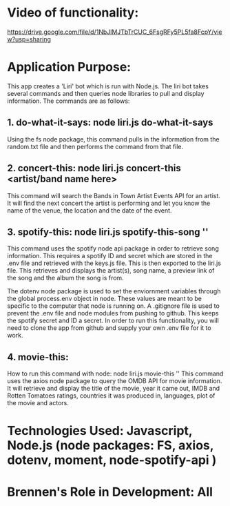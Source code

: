 # Video of functionality: 
https://drive.google.com/file/d/1NbJlMJTbTrCUC_6FsgRFy5PL5fa8FcpY/view?usp=sharing

# Application Purpose: 
This app creates a 'Liri' bot which is run with Node.js.  The liri bot takes several commands and then queries node libraries to pull and display information.  The commands are as follows: 


## 1. do-what-it-says: node liri.js do-what-it-says
Using the fs node package, this command pulls in the information from the random.txt file and then performs the command from that file. 


## 2. concert-this: node liri.js concert-this <artist/band name here>
This command will search the Bands in Town Artist Events API for an artist.  It will find the next concert the artist is performing and let you know the name of the venue, the location and the date of the event.


## 3. spotify-this:  node liri.js spotify-this-song '<song name here>'
This command uses the spotify node api package in order to retrieve song information.  This requires a spotify ID and secret which are stored in the .env file and retrieved with the keys.js file.  This is then exported to the liri.js file.   This retrieves and displays the artist(s), song name, a preview link of the song and the album the song is from.

The dotenv node package is used to set the enviornment variables through the global process.env object in node.  These values are meant to be specific to the computer that node is running on.  A .gitignore file is used to prevent the .env file and node modules from pushing to github.  This keeps the spotify secret and ID a secret.  In order to run this functionality, you will need to clone the app from github and supply your own .env file for it to work.  


## 4. movie-this: 
How to run this command with node:  node liri.js movie-this '<movie name here>'
This command uses the axios node package to query the OMDB API for movie information.  It will retrieve and display the title of the movie, year it came out, IMDB and Rotten Tomatoes ratings, countries it was produced in, languages, plot of the movie and actors.

# Technologies Used: Javascript, Node.js (node packages: FS, axios, dotenv, moment, node-spotify-api )

# Brennen's Role in Development: All
